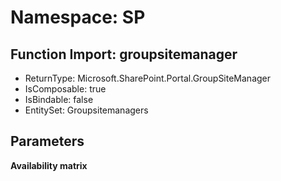 # Namespace: SP

## Function Import: groupsitemanager

- ReturnType: Microsoft.SharePoint.Portal.GroupSiteManager
- IsComposable: true
- IsBindable: false
- EntitySet: Groupsitemanagers

## Parameters

**Availability matrix**

